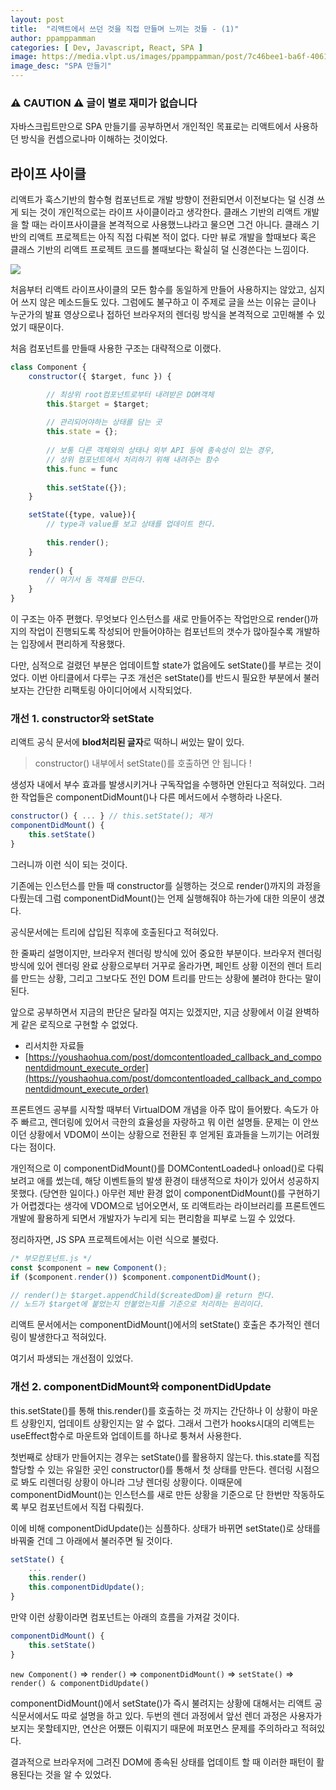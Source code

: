 ```yaml
---
layout: post
title:  "리액트에서 쓰던 것을 직접 만들며 느끼는 것들 - (1)"
author: ppamppamman
categories: [ Dev, Javascript, React, SPA ]
image: https://media.vlpt.us/images/ppamppamman/post/7c46bee1-ba6f-4061-9977-bf60c421a699/thumbnail-js-react.png
image_desc: "SPA 만들기" 
---
```


### ⚠️ CAUTION ⚠️ 글이 별로 재미가 없습니다

자바스크립트만으로 SPA 만들기를 공부하면서 개인적인 목표로는 리액트에서 사용하던 방식을 컨셉으로나마 이해하는 것이었다.

## 라이프 사이클

리액트가 훅스기반의 함수형 컴포넌트로 개발 방향이 전환되면서 이전보다는 덜 신경 쓰게 되는 것이 개인적으로는 라이프 사이클이라고 생각한다. 클래스 기반의 리액트 개발을 할 때는 라이프사이클을 본격적으로 사용했느냐라고 물으면 그건 아니다. 클래스 기반의 리액트 프로젝트는 아직 직접 다뤄본 적이 없다. 다만 뷰로 개발을 할때보다 혹은 클래스 기반의 리액트 프로젝트 코드를 볼때보다는 확실히 덜 신경쓴다는 느낌이다.

![](https://images.velog.io/images/ppamppamman/post/2ce44702-533e-472f-aa0c-459023da3260/image.png)

처음부터 리액트 라이프사이클의 모든 함수를 동일하게 만들어 사용하지는 않았고, 심지어 쓰지 않은 메소드들도 있다. 그럼에도 불구하고 이 주제로 글을 쓰는 이유는 글이나 누군가의 발표 영상으로나 접하던 브라우저의 렌더링 방식을 본격적으로 고민해볼 수 있었기 때문이다.

처음 컴포넌트를 만들때 사용한 구조는 대략적으로 이랬다.

```jsx
class Component {
	constructor({ $target, func }) {

		// 최상위 root컴포넌트로부터 내려받은 DOM객체
		this.$target = $target;
		
		// 관리되어야하는 상태를 담는 곳
		this.state = {};
		
		// 보통 다른 객체와의 상태나 외부 API 등에 종속성이 있는 경우,
		// 상위 컴포넌트에서 처리하기 위해 내려주는 함수
		this.func = func
		
		this.setState({});
	}

	setState({type, value}){
		// type과 value를 보고 상태를 업데이트 한다.
		
		this.render();
	}
	
	render() {
		// 여기서 돔 객체를 만든다.
	}
}
```

이 구조는 아주 편했다. 무엇보다 인스턴스를 새로 만들어주는 작업만으로 render()까지의 작업이 진행되도록 작성되어 만들어야하는 컴포넌트의 갯수가 많아질수록 개발하는 입장에서 편리하게 작용했다.

다만, 심적으로 걸렸던 부분은 업데이트할 state가 없음에도 setState()를 부르는 것이었다. 이번 아티클에서 다루는 구조 개선은 setState()를 반드시 필요한 부분에서 불러보자는 간단한 리팩토링 아이디어에서 시작되었다.

### 개선 1. constructor와 setState

리액트 공식 문서에 **blod처리된 글자**로 떡하니 써있는 말이 있다.

> constructor() 내부에서 setState()를 호출하면 안 됩니다 !

생성자 내에서 부수 효과를 발생시키거나 구독작업을 수행하면 안된다고 적혀있다. 그러한 작업들은 componentDidMount()나 다른 메서드에서 수행하라 나온다.

```jsx
constructor() { ... } // this.setState(); 제거
componentDidMount() {
	this.setState()
}
```

그러니까 이런 식이 되는 것이다.

기존에는 인스턴스를 만들 때 constructor를 실행하는 것으로 render()까지의 과정을 다뤘는데 그럼 componentDidMount()는 언제 실행해줘야 하는가에 대한 의문이 생겼다.

공식문서에는 트리에 삽입된 직후에 호출된다고 적혀있다. 

한 줄짜리 설명이지만, 브라우저 렌더링 방식에 있어 중요한 부분이다. 브라우저 렌더링 방식에 있어 렌더링 완료 상황으로부터 거꾸로 올라가면, 페인트 상황 이전의 렌더 트리를 만드는 상황, 그리고 그보다도 전인 DOM 트리를 만드는 상황에 불려야 한다는 말이 된다.

앞으로 공부하면서 지금의 판단은 달라질 여지는 있겠지만, 지금 상황에서 이걸 완벽하게 같은 로직으로 구현할 수 없었다.

- 리서치한 자료들
- [https://youshaohua.com/post/domcontentloaded_callback_and_componentdidmount_execute_order](https://youshaohua.com/post/domcontentloaded_callback_and_componentdidmount_execute_order)

프론트엔드 공부를 시작할 때부터 VirtualDOM 개념을 아주 많이 들어봤다. 속도가 아주 빠르고, 렌더링에 있어서 극한의 효율성을 자랑하고 뭐 이런 설명들. 문제는 이 안쓰이던 상황에서 VDOM이 쓰이는 상황으로 전환된 후 얻게된 효과들을 느끼기는 어려웠다는 점이다.

개인적으로 이 componentDidMount()를 DOMContentLoaded나 onload()로 다뤄보려고 애를 썼는데, 해당 이벤트들의 발생 환경이 태생적으로 차이가 있어서 성공하지 못했다. (당연한 일이다.) 아무런 제반 환경 없이 componentDidMount()를 구현하기가 어렵겠다는 생각에 VDOM으로 넘어오면서, 또 리액트라는 라이브러리를 프론트엔드 개발에 활용하게 되면서 개발자가 누리게 되는 편리함을 피부로 느낄 수 있었다.

정리하자면, JS SPA 프로젝트에서는 이런 식으로 불렀다.

```jsx
/* 부모컴포넌트.js */
const $component = new Component();
if ($component.render()) $component.componentDidMount();

// render()는 $target.appendChild($createdDom)을 return 한다.
// 노드가 $target에 붙었는지 안붙었는지를 기준으로 처리하는 원리이다.

```

리액트 문서에서는 componentDidMount()에서의 setState() 호출은 추가적인 렌더링이 발생한다고 적혀있다. 

여기서 파생되는 개선점이 있었다.

### 개선 2. componentDidMount와 componentDidUpdate

this.setState()를 통해 this.render()를 호출하는 것 까지는 간단하나 이 상황이 마운트 상황인지, 업데이트 상황인지는 알 수 없다. 그래서 그런가 hooks시대의 리액트는 useEffect함수로 마운트와 업데이트를 하나로 퉁쳐서 사용한다.

첫번째로 상태가 만들어지는 경우는 setState()를 활용하지 않는다. this.state를 직접할당할 수 있는 유일한 곳인 constructor()를 통해서 첫 상태를 만든다. 렌더링 시점으로 봐도 리렌더링 상황이 아니라 그냥 렌더링 상황이다. 이때문에 componentDidMount()는 인스턴스를 새로 만든 상황을 기준으로 단 한번만 작동하도록 부모 컴포넌트에서 직접 다뤄줬다.

이에 비해 componentDidUpdate()는 심플하다. 상태가 바뀌면 setState()로 상태를 바꿔줄 건데 그 아래에서 불러주면 될 것이다.

```jsx
setState() {
	...
	this.render()
	this.componentDidUpdate();
} 
```

만약 이런 상황이라면 컴포넌트는 아래의 흐름을 가져갈 것이다.

```jsx
componentDidMount() {
	this.setState()
}
```

```new Component()``` ⇒ ```render()``` ⇒ ```componentDidMount()``` ⇒ ```setState()``` ⇒ ```render() & componentDidUpdate()```

componentDidMount()에서 setState()가 즉시 불려지는 상황에 대해서는 리액트 공식문서에서도 따로 설명을 하고 있다. 두번의 렌더 과정에서 앞선 렌더 과정은 사용자가 보지는 못할테지만, 연산은 어쨌든 이뤄지기 때문에 퍼포먼스 문제를 주의하라고 적혀있다.

결과적으로 브라우저에 그려진 DOM에 종속된 상태를 업데이트 할 때 이러한 패턴이 활용된다는 것을 알 수 있었다.